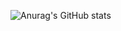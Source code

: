 ![Anurag's GitHub stats](https://github-readme-stats.vercel.app/api?username=ahmedelshamy4&theme=dark&show_icons=true)

